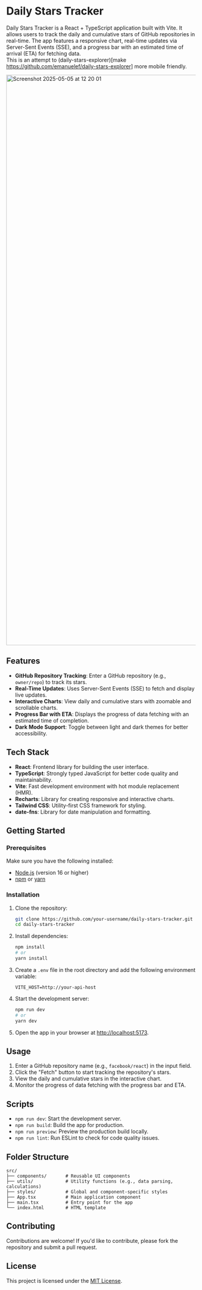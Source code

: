 # Daily Stars Tracker

Daily Stars Tracker is a React + TypeScript application built with Vite. It allows users to track the daily and cumulative stars of GitHub repositories in real-time. The app features a responsive chart, real-time updates via Server-Sent Events (SSE), and a progress bar with an estimated time of arrival (ETA) for fetching data.  
This is an attempt to (daily-stars-explorer)[make https://github.com/emanuelef/daily-stars-explorer] more mobile friendly.

<img width="1512" alt="Screenshot 2025-05-05 at 12 20 01" src="https://github.com/user-attachments/assets/d707ec55-94a1-4bd6-917f-bb3977fe8b7e" />

## Features

- **GitHub Repository Tracking**: Enter a GitHub repository (e.g., `owner/repo`) to track its stars.
- **Real-Time Updates**: Uses Server-Sent Events (SSE) to fetch and display live updates.
- **Interactive Charts**: View daily and cumulative stars with zoomable and scrollable charts.
- **Progress Bar with ETA**: Displays the progress of data fetching with an estimated time of completion.
- **Dark Mode Support**: Toggle between light and dark themes for better accessibility.

## Tech Stack

- **React**: Frontend library for building the user interface.
- **TypeScript**: Strongly typed JavaScript for better code quality and maintainability.
- **Vite**: Fast development environment with hot module replacement (HMR).
- **Recharts**: Library for creating responsive and interactive charts.
- **Tailwind CSS**: Utility-first CSS framework for styling.
- **date-fns**: Library for date manipulation and formatting.

## Getting Started

### Prerequisites

Make sure you have the following installed:

- [Node.js](https://nodejs.org/) (version 16 or higher)
- [npm](https://www.npmjs.com/) or [yarn](https://yarnpkg.com/)

### Installation

1. Clone the repository:

   ```bash
   git clone https://github.com/your-username/daily-stars-tracker.git
   cd daily-stars-tracker
   ```

2. Install dependencies:

   ```bash
   npm install
   # or
   yarn install
   ```

3. Create a `.env` file in the root directory and add the following environment variable:

   ```env
   VITE_HOST=http://your-api-host
   ```

4. Start the development server:

   ```bash
   npm run dev
   # or
   yarn dev
   ```

5. Open the app in your browser at [http://localhost:5173](http://localhost:5173).

## Usage

1. Enter a GitHub repository name (e.g., `facebook/react`) in the input field.
2. Click the "Fetch" button to start tracking the repository's stars.
3. View the daily and cumulative stars in the interactive chart.
4. Monitor the progress of data fetching with the progress bar and ETA.

## Scripts

- `npm run dev`: Start the development server.
- `npm run build`: Build the app for production.
- `npm run preview`: Preview the production build locally.
- `npm run lint`: Run ESLint to check for code quality issues.

## Folder Structure

```
src/
├── components/       # Reusable UI components
├── utils/            # Utility functions (e.g., data parsing, calculations)
├── styles/           # Global and component-specific styles
├── App.tsx           # Main application component
├── main.tsx          # Entry point for the app
└── index.html        # HTML template
```

## Contributing

Contributions are welcome! If you'd like to contribute, please fork the repository and submit a pull request.

## License

This project is licensed under the [MIT License](LICENSE).
